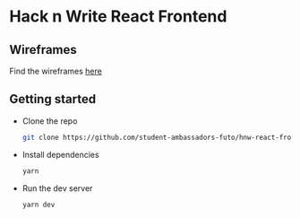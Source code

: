 # Hack n Write React Frontend

## Wireframes
Find the wireframes [here](https://www.figma.com/file/2D6B2eiCdRwO4VcTZCzxNi/Matoa-Website-Redesign-Community?node-id=48%3A0)

## Getting started
* Clone the repo

    ```bash
    git clone https://github.com/student-ambassadors-futo/hnw-react-frontend.git
    ```

* Install dependencies

    ```bash
    yarn
    ```

* Run the dev server

    ```bash
    yarn dev
    ```

